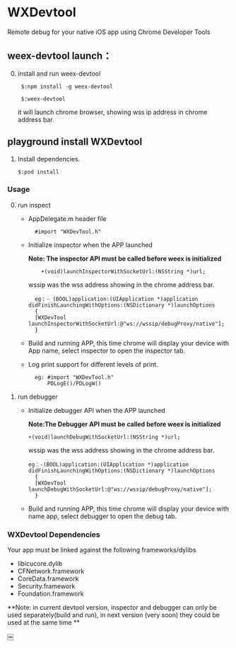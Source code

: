 # WXDevtool
Remote debug for your native iOS app using Chrome Developer Tools

## weex-devtool launch：

0. install and run weex-devtool

		$:npm install -g weex-devtool

		$:weex-devtool  

	it will launch chrome browser, showing wss ip address in chrome address bar.
		
		
## playground install WXDevtool

1. Install dependencies.
   
       $:pod install

### Usage
0. run inspect 
	* AppDelegate.m header file

			#import "WXDevTool.h"
		
	* Initialize inspector when the APP launched
	
	    **Note: The inspector API must be called before weex is initialized**
		
			  +(void)launchInspectorWithSocketUrl:(NSString *)url;		
	   wssip was the wss address showing in the chrome address bar.

	 		eg：- (BOOL)application:(UIApplication *)application didFinishLaunchingWithOptions:(NSDictionary *)launchOptions
			{
			[WXDevTool launchInspectorWithSocketUrl:@"ws://wssip/debugProxy/native"];
			}

	 
	* Build and running APP, this time chrome will display your device with App name, select inspector to open the inspector tab.
	* Log print support for different levels of print.
	
            eg: #import "WXDevTool.h"
			    PDLogE()/PDLogW()

0. run debugger
	* Initialize debugger API when the APP launched
	
	  **Note:The Debugger API must be called before weex is initialized**
	
		  +(void)launchDebugWithSocketUrl:(NSString *)url;

	   wssip was the wss address showing in the chrome address bar.
	 
	 	  eg：-(BOOL)application:(UIApplication *)application didFinishLaunchingWithOptions:(NSDictionary *)launchOptions
			{
    		[WXDevTool launchDebugWithSocketUrl:@"ws://wssip/debugProxy/native"];
			}

	* Build and running APP, this time chrome will display your device with name app, select debugger to open the debug tab.
	
### WXDevtool Dependencies

Your app must be linked against the following frameworks/dylibs

* libicucore.dylib
* CFNetwork.framework
* CoreData.framework
* Security.framework
* Foundation.framework

**Note: in current devtool version, inspector and debugger can only be used separately(build and run), in next version (very soon) they could be used at the same time **



￼
